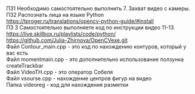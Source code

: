 <br/>ПЗ1 Необходимо самостоятельно выполнить 7. Захват видео с камеры. 
<br/>ПЗ2 Распознать лица на языке Python https://tproger.ru/translations/opencv-python-guide/#install
<br/>ПЗ 3 Самостоятельно выполняете код по инструкции видео 11-13. https://live.skillbox.ru/playlists/code/python/
<br/>https://github.com/Julia-Zhirnova/OpenCVexe.git
<br/>Файл Contour_main.cpp - это код по нахождению контуров, который у вас есть
<br/>Файл momentmain.cpp - это дополнительно использование ползунка createTrackbar
<br/>Файл VideoTH.cpp - это оператор Собеля
<br/>Файл vsourse.cpp - нахождение центров фигур на видео
<br/>Папка videoreg - код для нахождения разметки
